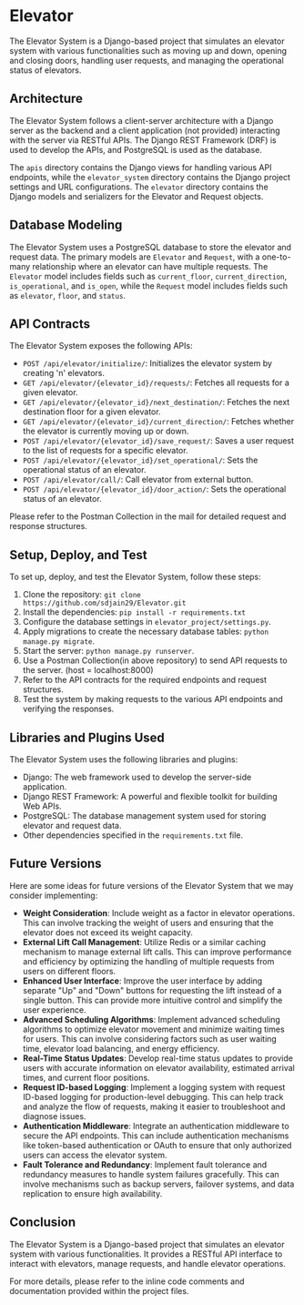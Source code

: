 # Elevator

The Elevator System is a Django-based project that simulates an elevator system with various functionalities such as moving up and down, opening and closing doors, handling user requests, and managing the operational status of elevators.

## Architecture

The Elevator System follows a client-server architecture with a Django server as the backend and a client application (not provided) interacting with the server via RESTful APIs. The Django REST Framework (DRF) is used to develop the APIs, and PostgreSQL is used as the database.


The `apis` directory contains the Django views for handling various API endpoints, while the `elevator_system` directory contains the Django project settings and URL configurations. The `elevator` directory contains the Django models and serializers for the Elevator and Request objects.

## Database Modeling

The Elevator System uses a PostgreSQL database to store the elevator and request data. The primary models are `Elevator` and `Request`, with a one-to-many relationship where an elevator can have multiple requests. The `Elevator` model includes fields such as `current_floor`, `current_direction`, `is_operational`, and `is_open`, while the `Request` model includes fields such as `elevator`, `floor`, and `status`.

## API Contracts

The Elevator System exposes the following APIs:

- `POST /api/elevator/initialize/`: Initializes the elevator system by creating 'n' elevators.
- `GET /api/elevator/{elevator_id}/requests/`: Fetches all requests for a given elevator.
- `GET /api/elevator/{elevator_id}/next_destination/`: Fetches the next destination floor for a given elevator.
- `GET /api/elevator/{elevator_id}/current_direction/`: Fetches whether the elevator is currently moving up or down.
- `POST /api/elevator/{elevator_id}/save_request/`: Saves a user request to the list of requests for a specific elevator.
- `POST /api/elevator/{elevator_id}/set_operational/`: Sets the operational status of an elevator.
- `POST /api/elevator/call/`: Call elevator from external button.
- `POST /api/elevator/{elevator_id}/door_action/`: Sets the operational status of an elevator.

Please refer to the Postman Collection in the mail for detailed request and response structures.

## Setup, Deploy, and Test

To set up, deploy, and test the Elevator System, follow these steps:

1. Clone the repository: `git clone https://github.com/sdjain29/Elevator.git`
2. Install the dependencies: `pip install -r requirements.txt`
3. Configure the database settings in `elevator_project/settings.py`.
4. Apply migrations to create the necessary database tables: `python manage.py migrate`.
5. Start the server: `python manage.py runserver`.
6. Use a Postman Collection(in above repository) to send API requests to the server. (host = localhost:8000)
7. Refer to the API contracts for the required endpoints and request structures.
8. Test the system by making requests to the various API endpoints and verifying the responses.

## Libraries and Plugins Used

The Elevator System uses the following libraries and plugins:

- Django: The web framework used to develop the server-side application.
- Django REST Framework: A powerful and flexible toolkit for building Web APIs.
- PostgreSQL: The database management system used for storing elevator and request data.
- Other dependencies specified in the `requirements.txt` file.

## Future Versions

Here are some ideas for future versions of the Elevator System that we may consider implementing:

- **Weight Consideration**: Include weight as a factor in elevator operations. This can involve tracking the weight of users and ensuring that the elevator does not exceed its weight capacity.
- **External Lift Call Management**: Utilize Redis or a similar caching mechanism to manage external lift calls. This can improve performance and efficiency by optimizing the handling of multiple requests from users on different floors.
- **Enhanced User Interface**: Improve the user interface by adding separate "Up" and "Down" buttons for requesting the lift instead of a single button. This can provide more intuitive control and simplify the user experience.
- **Advanced Scheduling Algorithms**: Implement advanced scheduling algorithms to optimize elevator movement and minimize waiting times for users. This can involve considering factors such as user waiting time, elevator load balancing, and energy efficiency.
- **Real-Time Status Updates**: Develop real-time status updates to provide users with accurate information on elevator availability, estimated arrival times, and current floor positions.
- **Request ID-based Logging**: Implement a logging system with request ID-based logging for production-level debugging. This can help track and analyze the flow of requests, making it easier to troubleshoot and diagnose issues.
- **Authentication Middleware**: Integrate an authentication middleware to secure the API endpoints. This can include authentication mechanisms like token-based authentication or OAuth to ensure that only authorized users can access the elevator system.
- **Fault Tolerance and Redundancy**: Implement fault tolerance and redundancy measures to handle system failures gracefully. This can involve mechanisms such as backup servers, failover systems, and data replication to ensure high availability.

## Conclusion

The Elevator System is a Django-based project that simulates an elevator system with various functionalities. It provides a RESTful API interface to interact with elevators, manage requests, and handle elevator operations.

For more details, please refer to the inline code comments and documentation provided within the project files.

